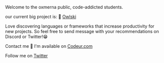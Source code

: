 Welcome to the oxmerna public, code-addicted students.

our current big project is: 🤫
[Owlski](https://owlski.fr/)

Love discovering languages or frameworks that increase productivity for new projects. So feel free to send message with your recommendations on Discord or Twitter!😁

Contact me 🤝
I'm available on [Codeur.com](https://www.codeur.com/-talentueux)

Follow me on [Twitter](https://twitter.com/xOwlski)
